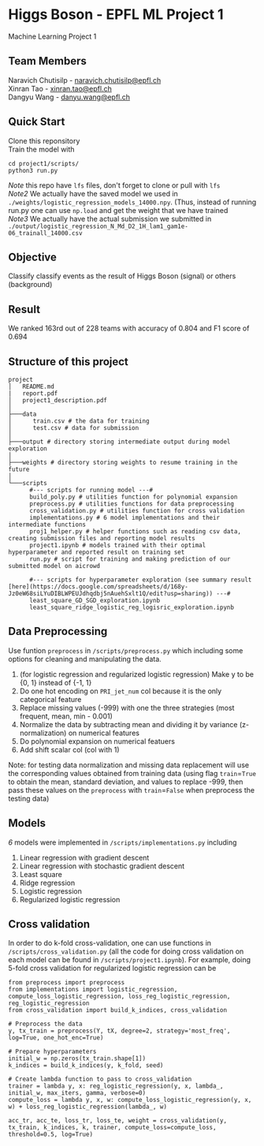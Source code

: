 # Higgs Boson - EPFL ML Project 1

Machine Learning Project 1

## Team Members

Naravich Chutisilp - naravich.chutisilp@epfl.ch<br>
Xinran Tao - xinran.tao@epfl.ch<br>
Dangyu Wang - danyu.wang@epfl.ch<br>

## Quick Start

Clone this reponsitory<br>
Train the model with

```
cd project1/scripts/
python3 run.py
```

_Note_ this repo have `lfs` files, don't forget to clone or pull with `lfs`<br>
_Note2_ We actually have the saved model we used in `./weights/logistic_regression_models_14000.npy`. (Thus, instead of running run.py one can use `np.load` and get the weight that we have trained<br>
_Note3_ We actually have the actual submission we submitted in `./output/logistic_regression_N_Md_D2_1H_lam1_gam1e-06_trainall_14000.csv`<br>

## Objective

Classify classify events as the result of Higgs Boson (signal) or others (background)

## Result

We ranked 163rd out of 228 teams with accuracy of 0.804 and F1 score of 0.694

## Structure of this project

```
project
│   README.md
|   report.pdf
│   project1_description.pdf
│
├───data
│      train.csv # the data for training
│      test.csv # data for submission
│
├───output # directory storing intermediate output during model exploration
│
├───weights # directory storing weights to resume training in the future
│
└───scripts
      #--- scripts for running model ---#
      build_poly.py # utilities function for polynomial expansion
      preprocess.py # utilities functions for data preprocessing
      cross_validation.py # utilities function for cross validation
      implementations.py # 6 model implementations and their intermediate functions
      proj1_helper.py # helper functions such as reading csv data, creating submission files and reporting model results
      project1.ipynb # models trained with their optimal hyperparameter and reported result on training set
      run.py # script for training and making prediction of our submitted model on aicrowd

      #--- scripts for hyperparameter exploration (see summary result [here](https://docs.google.com/spreadsheets/d/168y-Jz0eW68siLYuDIBLWPEUJdhqdbj5nAuehSxlt1Q/edit?usp=sharing)) ---#
      least_square_GD_SGD_exploration.ipynb
      least_square_ridge_logistic_reg_logisric_exploration.ipynb
```

## Data Preprocessing

Use funtion `preprocess` in `/scripts/preprocess.py` which including some options for cleaning and manipulating the data.

1. (for logistic regression and regularized logistic regression) Make y to be {0, 1} instead of {-1, 1}
2. Do one hot encoding on `PRI_jet_num` col because it is the only categorical feature
3. Replace missing values (-999) with one the three strategies (most frequent, mean, min - 0.001)
4. Normalize the data by subtracting mean and dividing it by variance (z-normalization) on numerical features
5. Do polynomial expansion on numerical featuers
6. Add shift scalar col (col with 1)

Note: for testing data normalization and missing data replacement will use the corresponding values obtained from training data (using flag `train`=`True` to obtain the mean, standard deviation, and values to replace -999, then pass these values on the `preprocess` with `train`=`False` when preprocess the testing data)

## Models

_6_ models were implemented in `/scripts/implementations.py` including

1. Linear regression with gradient descent
2. Linear regression with stochastic gradient descent
3. Least square
4. Ridge regression
5. Logistic regression
6. Regularized logistic regression

## Cross validation
In order to do k-fold cross-validation, one can use functions in `/scripts/cross_validation.py` (all the code for doing cross validation on each model can be found in `/scripts/project1.ipynb`).
For example, doing 5-fold cross validation for regularized logistic regression can be
```
from preprocess import preprocess
from implementations import logistic_regression, compute_loss_logistic_regression, loss_reg_logistic_regression, reg_logistic_regression
from cross_validation import build_k_indices, cross_validation

# Preprocess the data
y, tx_train = preprocess(Y, tX, degree=2, strategy='most_freq', log=True, one_hot_enc=True)

# Prepare hyperparameters
initial_w = np.zeros(tx_train.shape[1])
k_indices = build_k_indices(y, k_fold, seed)

# Create lambda function to pass to cross_validation
trainer = lambda y, x: reg_logistic_regression(y, x, lambda_, initial_w, max_iters, gamma, verbose=0)
compute_loss = lambda y, x, w: compute_loss_logistic_regression(y, x, w) + loss_reg_logistic_regression(lambda_, w)

acc_tr, acc_te, loss_tr, loss_te, weight = cross_validation(y, tx_train, k_indices, k, trainer, compute_loss=compute_loss, threshold=0.5, log=True)
```
